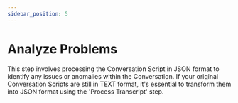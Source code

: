 ```yaml
---
sidebar_position: 5
---
```


# Analyze Problems

This step involves processing the Conversation Script in JSON format to identify any issues or anomalies within the Conversation. If your original Conversation Scripts are still in TEXT format, it's essential to transform them into JSON format using the 'Process Transcript' step.

